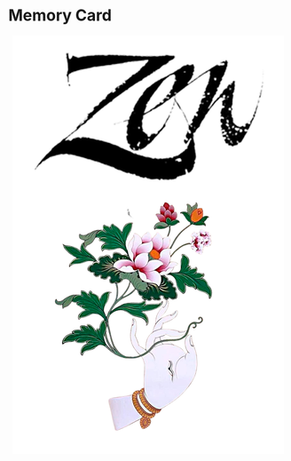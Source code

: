 <h1>Memory Card</h1>
<style>
 .a {
  text-align: center;}
</style>
<div class="a">
<img src="images/logozen.png" alt="Image" >
  </div>



